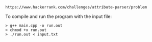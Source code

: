 ```
https://www.hackerrank.com/challenges/attribute-parser/problem
```

To compile and run the program with the input file:

```
> g++ main.cpp -o run.out
> chmod +x run.out
> ./run.out < input.txt
```
